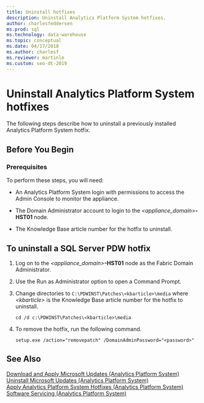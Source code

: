 ```yaml
---
title: Uninstall hotfixes
description: Uninstall Analytics Platform System hotfixes.
author: charlesfeddersen 
ms.prod: sql
ms.technology: data-warehouse
ms.topic: conceptual
ms.date: 04/17/2018
ms.author: charlesf
ms.reviewer: martinle
ms.custom: seo-dt-2019
---
```


# Uninstall Analytics Platform System hotfixes 
The following steps describe how to uninstall a previously installed Analytics Platform System hotfix.  
  
## Before You Begin  
  
### Prerequisites  
To perform these steps, you will need:  
  
-   An Analytics Platform System login with permissions to access the Admin Console to monitor the appliance.  
  
-   The Domain Administrator account to login to the <em><appliance_domain></em>**-HST01** node.  
  
-   The Knowledge Base article number for the hotfix to uninstall.  
  
## <a name="HowToUninstallPDW"></a>To uninstall a SQL Server PDW hotfix  
  
1.  Log on to the <em><appliance_domain></em>**-HST01** node as the Fabric Domain Administrator.  
  
2.  Use the Run as Administrator option to open a Command Prompt.  
  
3.  Change directories to `C:\PDWINST\Patches\<kbarticle>\media` where *\<kbarticle\>* is the Knowledge Base article number for the hotfix to uninstall.  
  
    ```  
    cd /d c:\PDWINST\Patches\<kbarticle>\media  
    ```  
  
4.  To remove the hotfix, run the following command.  
  
    ```  
    setup.exe /action="removepatch" /DomainAdminPassword="<password>"  
    ```  
  
## See Also  
[Download and Apply Microsoft Updates &#40;Analytics Platform System&#41;](download-and-apply-microsoft-updates.md)  
[Uninstall Microsoft Updates &#40;Analytics Platform System&#41;](uninstall-microsoft-updates.md)  
[Apply Analytics Platform System Hotfixes &#40;Analytics Platform System&#41;](apply-analytics-platform-system-hotfixes.md)  
[Software Servicing &#40;Analytics Platform System&#41;](software-servicing.md)  
  
